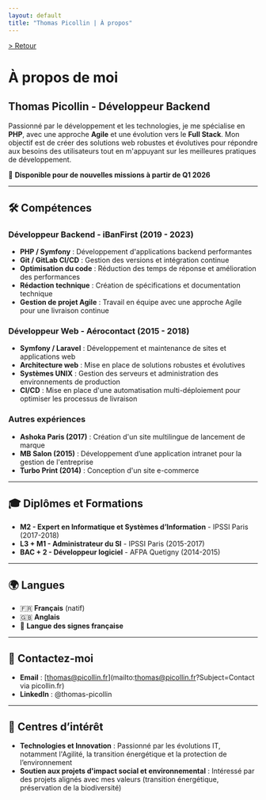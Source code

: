 ```yaml
---
layout: default
title: "Thomas Picollin | À propos"
---
```


[> Retour](/)

# À propos de moi
## Thomas Picollin - Développeur Backend

Passionné par le développement et les technologies, je me spécialise en **PHP**, avec une approche **Agile** et une évolution vers le **Full Stack**. Mon objectif est de créer des solutions web robustes et évolutives pour répondre aux besoins des utilisateurs tout en m'appuyant sur les meilleures pratiques de développement.

🚀 **Disponible pour de nouvelles missions à partir de Q1 2026**

---

## 🛠️ Compétences

### Développeur Backend - iBanFirst (2019 - 2023)
- **PHP / Symfony** : Développement d'applications backend performantes
- **Git / GitLab CI/CD** : Gestion des versions et intégration continue
- **Optimisation du code** : Réduction des temps de réponse et amélioration des performances
- **Rédaction technique** : Création de spécifications et documentation technique
- **Gestion de projet Agile** : Travail en équipe avec une approche Agile pour une livraison continue

### Développeur Web - Aérocontact (2015 - 2018)
- **Symfony / Laravel** : Développement et maintenance de sites et applications web
- **Architecture web** : Mise en place de solutions robustes et évolutives
- **Systèmes UNIX** : Gestion des serveurs et administration des environnements de production
- **CI/CD** : Mise en place d'une automatisation multi-déploiement pour optimiser les processus de livraison

### Autres expériences
- **Ashoka Paris (2017)** : Création d'un site multilingue de lancement de marque
- **MB Salon (2015)** : Développement d’une application intranet pour la gestion de l'entreprise
- **Turbo Print (2014)** : Conception d'un site e-commerce

---

## 🎓 Diplômes et Formations

- **M2 - Expert en Informatique et Systèmes d’Information** - IPSSI Paris (2017-2018)
- **L3 + M1 - Administrateur du SI** - IPSSI Paris (2015-2017)
- **BAC + 2 - Développeur logiciel** - AFPA Quetigny (2014-2015)

---

## 🌍 Langues

- 🇫🇷 **Français** (natif)
- 🇬🇧 **Anglais**
- 🤟 **Langue des signes française**

---

## 💼 Contactez-moi
- **Email** : [thomas@picollin.fr](mailto:thomas@picollin.fr?Subject=Contact via picollin.fr)
- **LinkedIn** : @thomas-picollin

---

## 🌱 Centres d’intérêt 

- **Technologies et Innovation** : Passionné par les évolutions IT, notamment l'Agilité, la transition énergétique et la protection de l’environnement
- **Soutien aux projets d'impact social et environnemental** : Intéressé par des projets alignés avec mes valeurs (transition énergétique, préservation de la biodiversité)  
